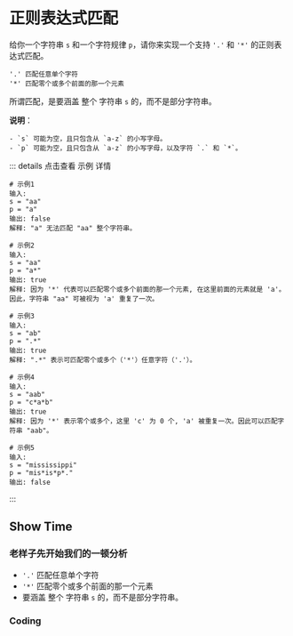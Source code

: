 # 正则表达式匹配

给你一个字符串 `s` 和一个字符规律 `p`，请你来实现一个支持 `'.'` 和 `'*'` 的正则表达式匹配。

    '.' 匹配任意单个字符
    '*' 匹配零个或多个前面的那一个元素

所谓匹配，是要涵盖 整个 字符串 `s` 的，而不是部分字符串。

**说明**：

    - `s` 可能为空，且只包含从 `a-z` 的小写字母。
    - `p` 可能为空，且只包含从 `a-z` 的小写字母，以及字符 `.` 和 `*`。

::: details 点击查看 示例 详情

```shell
# 示例1
输入:
s = "aa"
p = "a"
输出: false
解释: "a" 无法匹配 "aa" 整个字符串。
```

```shell
# 示例2
输入:
s = "aa"
p = "a*"
输出: true
解释: 因为 '*' 代表可以匹配零个或多个前面的那一个元素, 在这里前面的元素就是 'a'。因此，字符串 "aa" 可被视为 'a' 重复了一次。
```

```shell
# 示例3
输入:
s = "ab"
p = ".*"
输出: true
解释: ".*" 表示可匹配零个或多个（'*'）任意字符（'.'）。
```

```shell
# 示例4
输入:
s = "aab"
p = "c*a*b"
输出: true
解释: 因为 '*' 表示零个或多个，这里 'c' 为 0 个, 'a' 被重复一次。因此可以匹配字符串 "aab"。
```

```shell
# 示例5
输入:
s = "mississippi"
p = "mis*is*p*."
输出: false
```

:::

## Show Time

### 老样子先开始我们的一顿分析

- `'.'` 匹配任意单个字符
- `'*'` 匹配零个或多个前面的那一个元素
- 要涵盖 整个 字符串 `s` 的，而不是部分字符串。

### Coding
